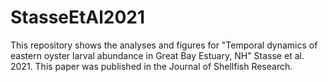 # StasseEtAl2021
This repository shows the analyses and figures for "Temporal dynamics of eastern oyster larval abundance in Great Bay Estuary, NH" Stasse et al. 2021. This paper was published in the Journal of Shellfish Research.
